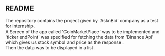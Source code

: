 ## README
The repository contains the project given by 'AsknBid' company as a test for internship.<br/>
A Screen of the app called 'CoinMarketPlace' was to be implemented and 'ticker endPoint' was specified for fetching the data from 'Binance Api'
 which gives us stock symbol and price as the response .<br>
 Then the data was to be displayed in a list .<br>

 
 
 
